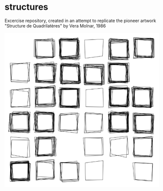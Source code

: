 # structures
Excercise repository, created in an attempt to replicate the pioneer artwork "Structure de Quadrilatères" by Vera Molnar, 1986

<p align="center">
  <img width="600" src="structures.gif">
</p>